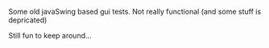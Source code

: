 Some old javaSwing based gui tests. Not really functional (and some stuff is depricated) 


Still fun to keep around...
